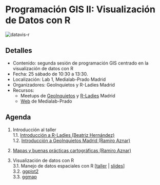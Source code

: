 # Programación GIS II: Visualización de Datos con R

![datavis-r](http://medialab-prado.es/mmedia/19/19925/500_0.png)

## Detalles

* Contenido: segunda sesión de programación GIS centrado en la visualización de datos con R
* Fecha: 25 sábado de 10:30 a 13:30.
* Localización: Lab 1, Medialab-Prado Madrid
* Organizadores: GeoInquietos y R-Ladies Madrid
* Recursos:
  * Meetups de [GeoInquietos](https://www.meetup.com/es-ES/Geoinquietos-MAD/events/238111854/) y [R-Ladies](https://www.meetup.com/es-ES/rladies-madrid/events/238114648/) Madrid
  * [Web](http://medialab-prado.es/article/programacion-gis-ii-visualizacion-datos-con-r) de Medialab-Prado
  
## Agenda

1. Introducción al taller<br>
1.1. [Introducción a R-Ladies (Beatriz Hernández)]()<br>
1.2. [Introducción a GeoInquietos Madrid (Ramiro Aznar)]()

2. [Mapas y buenas prácticas cartográficas (Ramiro Aznar)](https://docs.google.com/presentation/d/12PT5exs1mhb1he-wxPe1t7-IkOmmUKyMUaGITv0JeUA/edit?usp=sharing)

3. Visualización de datos con R<br>
3.1. Manejo de datos espaciales con R [[taller](secciones/index.html) | [slides](https://drive.google.com/open?id=0B2wHnLxPlbTHdjNfbFh0M3Q0QWM)]<br>
3.2. [ggplot2](secciones/ggplot2.md)<br>
3.3. [ggmap](secciones/ggmap.md)
